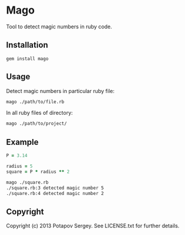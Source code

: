 # Mago

Tool to detect magic numbers in ruby code.


## Installation

```
gem install mago
```


## Usage

Detect magic numbers in particular ruby file:
```sh
mago ./path/to/file.rb
```

In all ruby files of directory:
```sh
mago ./path/to/project/
```

## Example

```ruby
P = 3.14

radius = 5
square = P * radius ** 2
```

```sh
mago ./square.rb
./square.rb:3 detected magic number 5
./square.rb:4 detected magic number 2
```


## Copyright

Copyright (c) 2013 Potapov Sergey. See LICENSE.txt for
further details.

